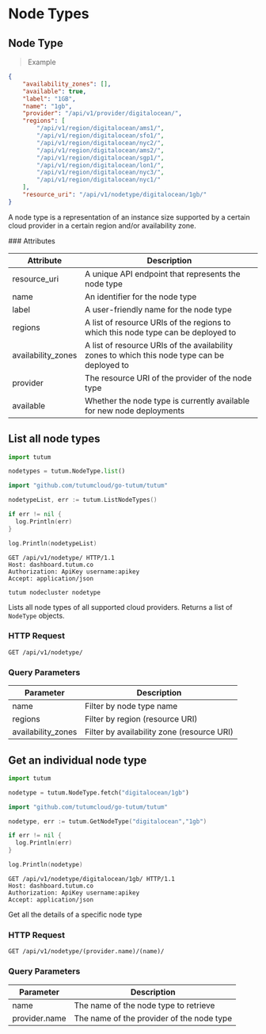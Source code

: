 # Node Types

## Node Type

> Example

```json
{
	"availability_zones": [],
	"available": true,
	"label": "1GB",
	"name": "1gb",
	"provider": "/api/v1/provider/digitalocean/",
	"regions": [
		"/api/v1/region/digitalocean/ams1/",
		"/api/v1/region/digitalocean/sfo1/",
		"/api/v1/region/digitalocean/nyc2/",
		"/api/v1/region/digitalocean/ams2/",
		"/api/v1/region/digitalocean/sgp1/",
		"/api/v1/region/digitalocean/lon1/",
		"/api/v1/region/digitalocean/nyc3/",
		"/api/v1/region/digitalocean/nyc1/"
	],
	"resource_uri": "/api/v1/nodetype/digitalocean/1gb/"
}
```

A node type is a representation of an instance size supported by a certain cloud provider in a certain region and/or availability zone.


### Attributes

Attribute | Description
--------- | -----------
resource_uri | A unique API endpoint that represents the node type
name | An identifier for the node type
label | A user-friendly name for the node type
regions | A list of resource URIs of the regions to which this node type can be deployed to
availability_zones | A list of resource URIs of the availability zones to which this node type can be deployed to
provider | The resource URI of the provider of the node type
available | Whether the node type is currently available for new node deployments


## List all node types

```python
import tutum

nodetypes = tutum.NodeType.list()
```

```go
import "github.com/tutumcloud/go-tutum/tutum"

nodetypeList, err := tutum.ListNodeTypes()

if err != nil {
  log.Println(err)
}

log.Println(nodetypeList)
```

```http
GET /api/v1/nodetype/ HTTP/1.1
Host: dashboard.tutum.co
Authorization: ApiKey username:apikey
Accept: application/json
```

```shell
tutum nodecluster nodetype
```

Lists all node types of all supported cloud providers. Returns a list of `NodeType` objects.

### HTTP Request

`GET /api/v1/nodetype/`

### Query Parameters

Parameter | Description
--------- | -----------
name | Filter by node type name
regions | Filter by region (resource URI)
availability_zones | Filter by availability zone (resource URI)


## Get an individual node type

```python
import tutum

nodetype = tutum.NodeType.fetch("digitalocean/1gb")
```

```go
import "github.com/tutumcloud/go-tutum/tutum"

nodetype, err := tutum.GetNodeType("digitalocean","1gb")

if err != nil {
  log.Println(err)
}

log.Println(nodetype)
```

```http
GET /api/v1/nodetype/digitalocean/1gb/ HTTP/1.1
Host: dashboard.tutum.co
Authorization: ApiKey username:apikey
Accept: application/json
```


Get all the details of a specific node type

### HTTP Request

`GET /api/v1/nodetype/(provider.name)/(name)/`

### Query Parameters

Parameter | Description
--------- | -----------
name | The name of the node type to retrieve
provider.name | The name of the provider of the node type
